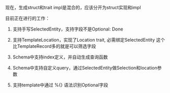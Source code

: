 
现在，生成struct和trait impl是混合的，应该分开为struct实现和impl


目前正在进行的工作：
1. 支持手写SelectedEntity，支持字段不是Optional: Done
2. 支持TemplateLocation，实现了Location trait, 必需绑定SelectedEntity
   这个比TemplateRecord多的就是可以筛选字段


3. Schema中支持index定义，并自动生成查询函数
4. Schema中支持自定义query，通过SelectedEntity做Selection和location参数
5. 支持template中通过 %{} 语法识别Optional字段